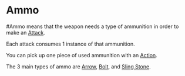 ---
---

# Ammo

\#Ammo means that the weapon needs a type of ammunition in order to make an [Attack](../../../../../Game%20Procedures/Attack.md).

Each attack consumes 1 instance of that ammunition. 

You can pick up one piece of used ammunition with an [Action](../../../../../Game%20Procedures/Action.md).

The 3 main types of ammo are [Arrow](../Ammo/Arrow.md), [Bolt](../Ammo/Bolt.md), and [Sling Stone](../Ammo/Sling%20Stone.md).
